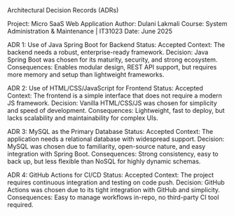 Architectural Decision Records (ADRs)

Project: Micro SaaS Web Application
Author: Dulani Lakmali
Course: System Administration & Maintenance | IT31023
Date: June 2025

ADR 1: Use of Java Spring Boot for Backend
Status: Accepted
Context: The backend needs a robust, enterprise-ready framework.
Decision: Java Spring Boot was chosen for its maturity, security, and strong ecosystem.
Consequences: Enables modular design, REST API support, but requires more memory and setup than lightweight frameworks.

ADR 2: Use of HTML/CSS/JavaScript for Frontend
Status: Accepted
Context: The frontend is a simple interface that does not require a modern JS framework.
Decision: Vanilla HTML/CSS/JS was chosen for simplicity and speed of development.
Consequences: Lightweight, fast to deploy, but lacks scalability and maintainability for complex UIs.

ADR 3: MySQL as the Primary Database
Status: Accepted
Context: The application needs a relational database with widespread support.
Decision: MySQL was chosen due to familiarity, open-source nature, and easy integration with Spring Boot.
Consequences: Strong consistency, easy to back up, but less flexible than NoSQL for highly dynamic schemas.

ADR 4: GitHub Actions for CI/CD
Status: Accepted
Context: The project requires continuous integration and testing on code push.
Decision: GitHub Actions was chosen due to its tight integration with GitHub and simplicity.
Consequences: Easy to manage workflows in-repo, no third-party CI tool required.
